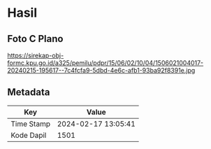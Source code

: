 # Hasil

## Foto C Plano

https://sirekap-obj-formc.kpu.go.id/a325/pemilu/pdpr/15/06/02/10/04/1506021004017-20240215-195617--7c4fcfa9-5dbd-4e6c-afb1-93ba92f8391e.jpg


## Metadata

| Key        | Value               |
| ---------- | ------------------- |
| Time Stamp | 2024-02-17 13:05:41 |
| Kode Dapil | 1501                |



